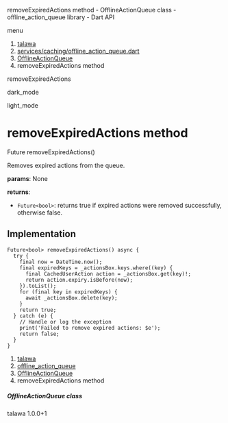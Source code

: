 




removeExpiredActions method - OfflineActionQueue class - offline\_action\_queue library - Dart API







menu

1. [talawa](../../index.html)
2. [services/caching/offline\_action\_queue.dart](../../services_caching_offline_action_queue/services_caching_offline_action_queue-library.html)
3. [OfflineActionQueue](../../services_caching_offline_action_queue/OfflineActionQueue-class.html)
4. removeExpiredActions method

removeExpiredActions


dark\_mode

light\_mode




# removeExpiredActions method


Future<bool>
removeExpiredActions()

Removes expired actions from the queue.

**params**:
None

**returns**:

* `Future<bool>`: returns true if expired actions were removed successfully, otherwise false.

## Implementation

```
Future<bool> removeExpiredActions() async {
  try {
    final now = DateTime.now();
    final expiredKeys = _actionsBox.keys.where((key) {
      final CachedUserAction action = _actionsBox.get(key)!;
      return action.expiry.isBefore(now);
    }).toList();
    for (final key in expiredKeys) {
      await _actionsBox.delete(key);
    }
    return true;
  } catch (e) {
    // Handle or log the exception
    print('Failed to remove expired actions: $e');
    return false;
  }
}
```

 


1. [talawa](../../index.html)
2. [offline\_action\_queue](../../services_caching_offline_action_queue/services_caching_offline_action_queue-library.html)
3. [OfflineActionQueue](../../services_caching_offline_action_queue/OfflineActionQueue-class.html)
4. removeExpiredActions method

##### OfflineActionQueue class





talawa
1.0.0+1






